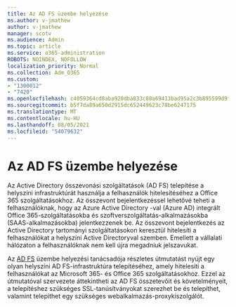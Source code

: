 ```yaml
---
title: Az AD FS üzembe helyezése
ms.author: v-jmathew
author: v-jmathew
manager: scotv
ms.audience: Admin
ms.topic: article
ms.service: o365-administration
ROBOTS: NOINDEX, NOFOLLOW
localization_priority: Normal
ms.collection: Adm_O365
ms.custom:
- "1300012"
- "7420"
ms.openlocfilehash: c4059364cd8aba920dba833c88a69413bad95a2c3b895599d9f6895b50ff73d5
ms.sourcegitcommit: b5f7da89a650d2915dc652449623c78be6247175
ms.translationtype: MT
ms.contentlocale: hu-HU
ms.lasthandoff: 08/05/2021
ms.locfileid: "54079632"
---
```

# <a name="deploy-ad-fs"></a>Az AD FS üzembe helyezése

Az Active Directory összevonási szolgáltatások (AD FS) telepítése a helyszíni infrastruktúrát használja a felhasználók hitelesítéséhez a Office 365 szolgáltatásokhoz. Az összevont bejelentkezéssel lehetővé teheti a felhasználóknak, hogy az Azure Active Directory -val (Azure AD) integrált Office 365-szolgáltatásokba és szoftverszolgáltatás-alkalmazásokba (SAAS-alkalmazásokba) jelentkezzenek be. Az összevont bejelentkezés az Active Directory tartományi szolgáltatásokon keresztül hitelesíti a felhasználókat a helyszíni Active Directoryval szemben. Emellett a vállalati hálózaton a felhasználóknak nem kell újra megadniuk jelszavukat.

Az [AD FS](https://go.microsoft.com/fwlink/?linkid=2071178) üzembe helyezési tanácsadója részletes útmutatást nyújt egy olyan helyszíni AD FS-infrastruktúra telepítéséhez, amely hitelesíti a felhasználókat az Microsoft 365- és Office 365 szolgáltatásokhoz. Ezzel az útmutatóval szervezete áttekintheti az AD FS összetevőit és követelményeit, a telepítéshez szükséges SSL-tanúsítványokat szerezhet be és telepíthet, valamint telepíthet egy szükséges webalkalmazás-proxykiszolgálót.

